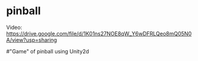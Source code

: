 # pinball

Video: https://drive.google.com/file/d/1K01ns27NOE8qW_Y6wDFRLQeo8mQ05N0A/view?usp=sharing

#"Game" of pinball using Unity2d
